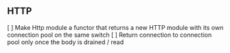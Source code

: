 ## HTTP

[ ] Make Http module a functor that returns a new HTTP module with its own connection pool
  on the same switch
[ ] Return connection to connection pool only once the body is drained / read
